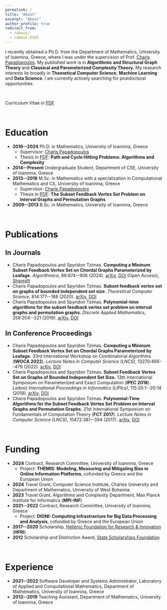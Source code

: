 ```yaml
---
permalink: /
title: "About"
excerpt: "About"
author_profile: true
redirect_from: 
  - /about/
  - /about.html
---
```


<style>span:hover{background-color:lightblue;}</style>
I recently obtained a Ph.D. from the Department of Mathematics, University of Ioannina, Greece, where I was under the supervision of Prof. <span>[Charis Papadopoulos](https://www.cse.uoi.gr/~charis/)</span>.
My published work is in **Algorithmic and Structural Graph Theory** and **Classical and Parameterized Complexity Theory**.
My research interests lie broadly in **Theoretical Computer Science**, **Machine Learning** and **Data Science**.
I am currently actively searching for postdoctoral opportunities.

<p style="color:White;">~</p>

Curriculum Vitae in <span>[PDF](https://stzimas.github.io/files/STzimas_CV.pdf)</span>

<p style="color:White;">~</p>

Education
=
* **2016--2024** Ph.D. in Mathematics, University of Ioannina, Greece
  - Supervisor: <span>[Charis Papadopoulos](https://www.cse.uoi.gr/~charis/)</span>
  - Thesis in <span>[PDF](https://stzimas.github.io/files/STzimas_PhD_Thesis.pdf)</span>: **Path and Cycle Hitting Problems: Algorithms and Complexity**
* **2014--Present** Undergraduate Student, Department of CSE, University of Ioannina, Greece
* **2013--2016** M.Sc. in Mathematics with a specialization in Computational Mathematics and CS, University of Ioannina, Greece
  - Supervisor: <span>[Charis Papadopoulos](https://www.cse.uoi.gr/~charis/)</span>
  - Thesis in <span>[PDF](https://stzimas.github.io/files/STzimas_MSc_Thesis.pdf)</span>: **The Subset Feedback Vertex Set Problem on Interval Graphs and Permutation Graphs**
* **2009--2013** B.Sc. in Mathematics, University of Ioannina, Greece

<p style="color:White;">~</p>

Publications
=

In Journals
-
* Charis Papadopoulos and Spyridon Tzimas. **Computing a Mininum Subset Feedback Vertex Set on Chordal Graphs Parameterized by Leafage.** _Algorithmica_, 86:874--906 (2024). <span>[arXiv](https://arxiv.org/abs/2103.03035)</span>, <span>[DOI](https://doi.org/10.1007/s00453-023-01149-5)</span> (Open Access), <span>[SharedIt](https://rdcu.be/dgNqx)</span>
* Charis Papadopoulos and Spyridon Tzimas. **Subset feedback vertex set on graphs of bounded independent set size.** _Theoretical Computer Science_, 814:177--188 (2020). <span>[arXiv](https://arxiv.org/abs/1805.07141)</span>, <span>[DOI](https://doi.org/10.1016/j.tcs.2020.01.029)</span>
* Charis Papadopoulos and Spyridon Tzimas. **Polynomial-time algorithms for the subset feedback vertex set problem on interval graphs and permutation graphs.** _Discrete Applied Mathematics_, 258:204--221 (2019). <span>[arXiv](https://arxiv.org/abs/1701.04634)</span>, <span>[DOI](https://doi.org/10.1016/j.dam.2018.11.017)</span>

In Conference Proceedings
-
* Charis Papadopoulos and Spyridon Tzimas. **Computing a Mininum Subset Feedback Vertex Set on Chordal Graphs Parameterized by Leafage.** 33rd International Workshop on Combinatorial Algorithms (**IWOCA 2022**). _Lecture Notes in Computer Science (LNCS)_, 13270:466--479 (2022). <span>[arXiv](https://arxiv.org/abs/2103.03035)</span>, <span>[DOI](https://doi.org/10.1007/978-3-031-06678-8_34)</span>
* Charis Papadopoulos and Spyridon Tzimas. **Subset Feedback Vertex Set on Graphs of Bounded Independent Set Size.** 13th International Symposium on Parameterized and Exact  Computation (**IPEC 2018**). _Leibniz International Proceedings in Informatics (LIPIcs)_, 115:20:1--20:14 (2019). <span>[arXiv](https://arxiv.org/abs/1805.07141)</span>, <span>[DOI](https://doi.org/10.4230/LIPIcs.IPEC.2018.20)</span>
* Charis Papadopoulos and Spyridon Tzimas. **Polynomial-Time Algorithms for the Subset Feedback Vertex Set Problem on Interval Graphs and Permutation Graphs.** 21st International Symposium on Fundamentals of Computation Theory (**FCT 2017**). _Lecture Notes in Computer Science (LNCS)_, 10472:381--394 (2017). <span>[arXiv](https://arxiv.org/abs/1701.04634)</span>, <span>[DOI](https://doi.org/10.1007/978-3-662-55751-8_30)</span>

<p style="color:White;">~</p>

Funding
=
* **2024** Contract, Research Committee, University of Ioannina, Greece
  - Project: **THEMIS: Modeling, Measuring and Mitigating Bias in Online Information Platforms**, cofunded by Greece and the European Union
* **2024** Travel Grant, Computer Science Institute, Charles University and Department of Mathematics, University of West Bohemia
* **2023** Travel Grant, Algorithms and Complexity Department, Max Planck Institute for Informatics (**MPI-INF**)
* **2021--2022** Contract, Research Committee, University of Ioannina, Greece
  - Project: **DIONI: Computing Infrastracture for Big Data Processing and Analysis**, cofunded by Greece and the European Union
* **2017--2020** Scholarship, <span>[Hellenic Foundation for Research & Innovation](https://www.elidek.gr/en/)</span> (**HFRI**)
* **2012** Scholarship and Distinction Award, <span>[State Scholarships Foundation](https://www.iky.gr/en/)</span>

<p style="color:White;">~</p>

Experience
=
* **2021--2022** Software Developer and Systems Administrator, Laboratory of Applied and Computational Mathematics, Department of Mathematics, University of Ioannina, Greece
* **2013--2019** Teaching Assistant, Department of Mathematics, University of Ioannina, Greece
